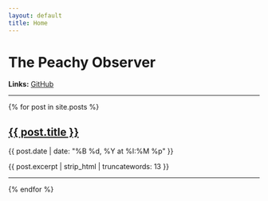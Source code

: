 ```yaml
---
layout: default
title: Home
---
```


# The Peachy Observer

**Links:** [GitHub](https://github.com/jarkanni)

---

{% for post in site.posts %}
  <h2><a href="{{ post.url }}">{{ post.title }}</a></h2>
  <p>{{ post.date | date: "%B %d, %Y at %I:%M %p" }}</p>
  <p>{{ post.excerpt | strip_html | truncatewords: 13 }}</p>
  <hr>
{% endfor %}
